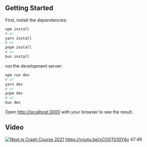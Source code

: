 ## Getting Started

First, install the dependencies:

```bash
npm install
# or
yarn install
# or
pnpm install
# or
bun install
```


run the development server:

```bash
npm run dev
# or
yarn dev
# or
pnpm dev
# or
bun dev
```

Open [http://localhost:3000](http://localhost:3000) with your browser to see the result.

## Video

[![Next.js Crash Course 2021](https://img.youtube.com/vi/vCOSTG10Y4o/0.jpg)](https://www.youtube.com/watch?v=vCOSTG10Y4o)
https://youtu.be/vCOSTG10Y4o 47:49